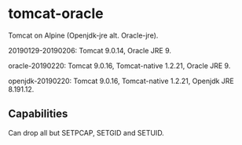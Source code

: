 # tomcat-oracle
Tomcat on Alpine (Openjdk-jre alt. Oracle-jre).

20190129-20190206: Tomcat 9.0.14, Oracle JRE 9.

oracle-20190220: Tomcat 9.0.16, Tomcat-native 1.2.21, Oracle JRE 9.

openjdk-20190220: Tomcat 9.0.16, Tomcat-native 1.2.21, Openjdk JRE 8.191.12.

## Capabilities
Can drop all but SETPCAP, SETGID and SETUID.

